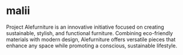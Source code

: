 # malii
Project Alefurniture is an innovative initiative focused on creating sustainable, stylish, and functional furniture. Combining eco-friendly materials with modern design, Alefurniture offers versatile pieces that enhance any space while promoting a conscious, sustainable lifestyle.

